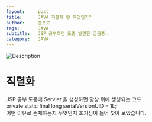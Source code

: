 ```yaml
---
layout:     post
title:      JAVA 직렬화 란 무엇인가?
author:     쭌프로
tags:       JAVA
subtitle:   JSP 공부하던 도중 발견한 궁금중..
category:   JAVA
---
```


<!-- Start Writing Below in Markdown -->

![Description](https://alalstjr.github.io/jjunpro.github.io/img/java_bg.png)

# 직렬화

JSP 공부 도중에 Servlet 을 생성하면 항상 위에 생성되는 코드 <br/>
private static final long serialVersionUID = 1L; <br/>
어떤 이유로 존재하는지 무엇인지 호기심이 들어 찾아 보았습니다.

